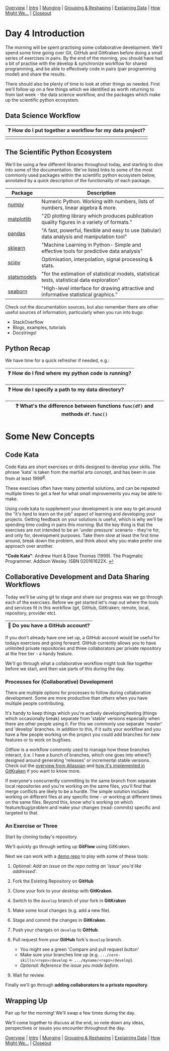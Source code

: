[Overview](./00_overview.md) |
[Intro](./01_intro.md) |
[Munging](./02_munging.md) |
[Grouping & Reshaping](./03_groupingreshaping.md) |
[Explaining Data](./04_explainingdata.md) |
[How Might We...](./05_howmightwe.md)  |
[Closeout](./06_closeout.md)

# Day 4 Introduction

The morning will be spent practising some collaborative development.
We'll spend some time going over Git, GitHub and GitKraken before doing a small series of exercises in pairs.
By the end of the morning, you should have had a bit of practise with the develop
& synchronize workflow for shared programming, and be able to effectively code in
pairs (pair programming model) and share the results.

There should also be plenty of time to look at other things as needed.
First we'll follow up on a few things which we identified as worth returning to from last week - the data science workflow,  and
the packages which make up the scientific python ecosystem.

## Data Science Workflow

| :question: How do I put together a workflow for my data project? |
| ---------------------------------------------------------------- |
|                                                                  |

## The Scientific Python Ecosystem

We'll be using a few different libraries throughout today, and starting to
dive into some of the documentation. We've listed links to some of the most commonly
used packages within the scientific python ecosystem below, annotated by
a quick description of the functionality of each package.

| Package                                                      | Description                                                                                 |
| ------------------------------------------------------------ | ------------------------------------------------------------------------------------------- |
| [numpy](https://docs.scipy.org/doc/numpy)                    | Numeric Python. Working with numbers, lists of numbers, linear algebra & more.              |
| [matplotlib](https://matplotlib.org/)                        | "2D plotting library which produces publication quality figures in a variety of formats."   |
| [pandas](https://pandas.pydata.org/)                         | "A fast, powerful, flexible and easy to use (tabular) data analysis and manipulation tool"  |
| [sklearn](https://scikit-learn.org/stable/)                  | "Machine Learning in Python- Simple and effective tools for predictive data analysis"       |
| [scipy](https://docs.scipy.org/doc/scipy/reference/)         | Optimisation, interpolation, signal processing & stats.                                     |
| [statsmodels](https://www.statsmodels.org/stable/index.html) | "for the estimation of statistical models, statistical tests, statistical data exploration" |
| [seaborn](https://seaborn.pydata.org/)                       | "High-level interface for drawing attractive and informative statistical graphics."         |

Check out the documentation sources, but also remember there are other useful
sources of information, particularly when you run into bugs:
* StackOverflow
* Blogs, examples, tutorials
* Docstrings!

## Python Recap

We have time for a quick refresher if needed, e.g.:

| :question: How do I find where my python code is running? |
| --------------------------------------------------------- |

| :question: How do I specify a path to my data directory? |
| -------------------------------------------------------- |

| :question: What's the difference between functions `func(df)` and methods `df.func()` |
| ------------------------------------------------------------------------------------- |

# Some New Concepts

## Code Kata

Code Kata are short exercises or drills designed to develop your skills.
The phrase 'kata' is taken from the martial arts concept,
and has been in use from at least 1999<sup><a id="a1">[#](#f1)</a></sup>.

These exercises often have many potential solutions, and can be repeated
multiple times to get a feel for what small improvements you may be able
to make.

Using code kata to supplement your development is one way to get around the
"it's hard to learn on the job" aspect of learning and developing your
projects. Getting feedback on your solutions is useful, which is why we'll
be spending time coding in pairs this morning. But the key thing is that
the exercises are not intended to be an 'under pressure' scenario - they're
for, and only for, development purposes.
Take them slow at least the first time around, break down the problem,
and think about why you make prefer one approach over another.

<b id="f1">"Code Kata"</b>: Andrew Hunt & Dave Thomas (1999).
The Pragmatic Programmer. Addison Wesley. ISBN 020161622X. [↩](#a1)

## Collaborative Development and Data Sharing Workflows

Today we'll be using git to stage and share our progress was we go through each
of the exercises. Before we get started let's map out where the tools and services fit
in this workflow (git, GitHub, GitKraken; remote, local, repository, provider etc).

| :triangular_flag_on_post: Do you have a GitHub account? |
| ------------------------------------------------------- |

If you don't already have one set up, a GitHub account would be useful for todays
exercises and going forward. GitHub currently allows you to have unlimited private
repositories and three collaborators per private repository at the free tier - a handy feature.

We'll go through what a collaborative workflow might look like together before we
start, and then use parts of this during the day.

### Processes for (Collaborative) Development

There are multiple options for processes to follow during collaborative development.
Some are more productive than others when you have multiple people contributing.

It's handy to keep things which you're actively developing/testing (things which
occasionally break) separate from 'stable' versions especially when there are other
people using it. For this we commonly use separate 'master' and 'develop'
branches. In addition to this, if it suits your workflow and you have a few people
working on the project you could add branches for new features or to work on
bugfixes.

Gitflow is a workflow commonly used to manage how these branches interact,
(i.e. I have a bunch of branches, which one goes into where?)
designed around generating 'releases' or incremental stable versions. Check out
the
[overview from Atlassian](
https://www.atlassian.com/git/tutorials/comparing-workflows/gitflow-workflow
)
and
[how it's implemented in GitKraken](
https://support.gitkraken.com/git-workflows-and-extensions/git-flow/
)
if you want to know more.

If everyone's concurrently committing to the same branch from separate local
repositories and you're working on the same files, you'll find that merge conflicts
are likely to be a hurdle. The simple solution includes working on different
files at any specific time - or working at different times on the same files.
Beyond this, know who's working on which feature/bug/problem and make your changes
(read: commits) specific and targeted to that.

### An Exercise or Three

Start by cloning today's repository.

We'll quickly go through setting up **GitFlow** using GitKraken.

Next we can work with a
[demo repo](https://github.com/core-skills/git-workflow-runthrough)
to play with some of these tools:
1. *Optional: Add an issue on the repo noting an 'issue' you'd like addressed'.*
1. Fork the Existing Repository on **GitHub**
1. Clone your fork to your desktop with **GitKraken**.
1. Switch to the `develop` branch of your fork in **GitKraken**
1. Make some local changes (e.g. add a new file).
1. Stage and commit the changes in **GitKraken**.
1. Push your changes on `develop` to **GitHub**.
1. Pull request from your **GitHub** fork's `develop` branch.

    * You might see a green 'Compare and pull request button'
    * Make sure your branches line up (e.g. `.../core-skills/<repo>/develop` <- `.../myname/<repo>/develop`).
    * *Optional: Reference the issue you made before.*

1. Wait for review.

Finally we'll go through **adding collaborators to a private repository**.

## Wrapping Up

Pair up for the morning! We'll swap a few times during the day.

We'll come together to discuss at the end, so note down
any ideas, perspectives or issues you encounter throughout the day.

[Overview](./00_overview.md) |
[Intro](./01_intro.md) |
[Munging](./02_munging.md) |
[Grouping & Reshaping](./03_groupingreshaping.md) |
[Explaining Data](./04_explainingdata.md) |
[How Might We...](./05_howmightwe.md)  |
[Closeout](./06_closeout.md)
